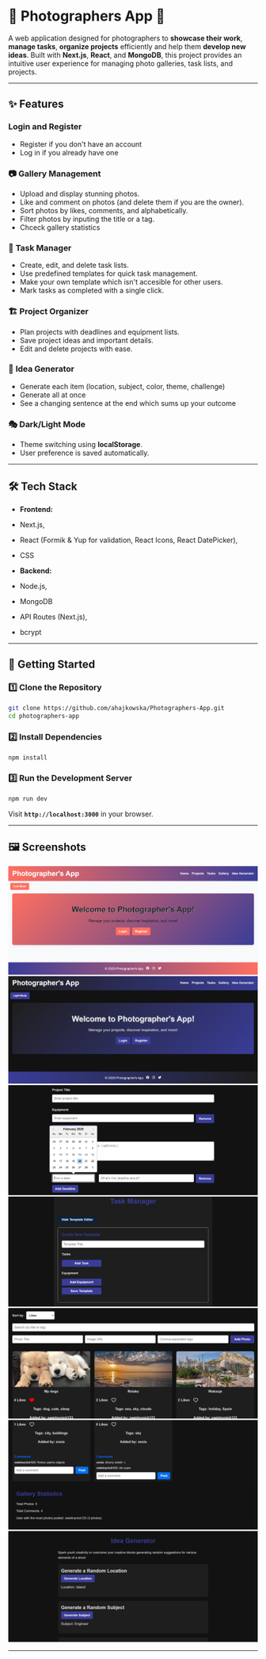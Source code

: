 # 📸 **Photographers App** 🎨  

A web application designed for photographers to **showcase their work**, **manage tasks**, **organize projects** efficiently and help them **develop new ideas**. Built with **Next.js**, **React**, and **MongoDB**, this project provides an intuitive user experience for managing photo galleries, task lists, and projects.

---

## ✨ **Features**

### **Login and Register**
- Register if you don't have an account
- Log in if you already have one

### 📷 **Gallery Management**
- Upload and display stunning photos.
- Like and comment on photos (and delete them if you are the owner).
- Sort photos by likes, comments, and alphabetically.
- Filter photos by inputing the title or a tag.
- Chceck gallery statistics

### 📝 **Task Manager**
- Create, edit, and delete task lists.
- Use predefined templates for quick task management.
- Make your own template which isn't accesible for other users.
- Mark tasks as completed with a single click.

### 🏗️ **Project Organizer**
- Plan projects with deadlines and equipment lists.
- Save project ideas and important details.
- Edit and delete projects with ease.

### 🎲 **Idea Generator**
- Generate each item (location, subject, color, theme, challenge)
- Generate all at once
- See a changing sentence at the end which sums up your outcome

### 🎭 **Dark/Light Mode**
- Theme switching using **localStorage**.
- User preference is saved automatically.

---

## 🛠️ **Tech Stack**
- **Frontend:**
- Next.js,
- React (Formik & Yup for validation, React Icons, React DatePicker),
- CSS

- **Backend:**
- Node.js,
- MongoDB
- API Routes (Next.js),
- bcrypt

---

## 🚀 **Getting Started**
### **1️⃣ Clone the Repository**
```bash
git clone https://github.com/ahajkowska/Photographers-App.git
cd photographers-app
```

### **2️⃣ Install Dependencies**
```bash
npm install
```

### **3️⃣ Run the Development Server**
```bash
npm run dev
```
Visit **`http://localhost:3000`** in your browser.

---

## 🖼️ **Screenshots**

![Homepage](screenshots/homepage-light.png)
![Homepage](screenshots/homepage-dark.png)
![Projects](screenshots/projects.png)
![Tasks](screenshots/tasks.png)
![Gallery](screenshots/gallery1.png)
![Gallery](screenshots/gallery2.png)
![Ideas](screenshots/ideas.png)

---
